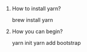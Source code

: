 1. How to install yarn?
      
      brew install yarn

2. How you can begin?

      yarn init
      yarn add bootstrap
